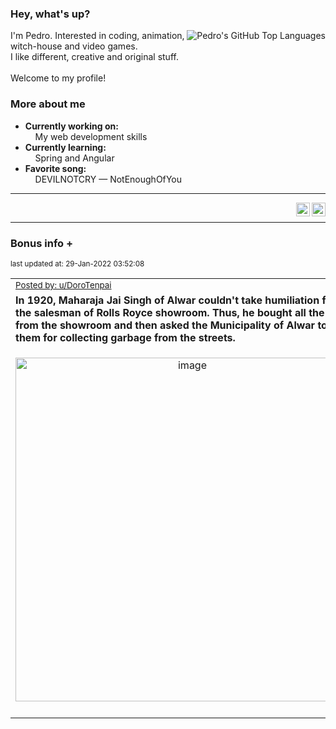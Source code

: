 ### Hey, what's up?
<img align="right" alt="Pedro's GitHub Top Languages" src="https://github-readme-stats.vercel.app/api/top-langs/?username=PedrosUsername&exclude_repo=HW2&layout=compact" />

I'm Pedro. Interested in coding, animation, witch-house and video games.<br>
I like different, creative and original stuff.<br><br>
Welcome to my profile!

### More about me
- **Currently working on:**  
&nbsp;&nbsp;&nbsp;&nbsp;My web development skills
- **Currently learning:**  
&nbsp;&nbsp;&nbsp;&nbsp;Spring and Angular
- **Favorite song:**  
&nbsp;&nbsp;&nbsp;&nbsp;DEVILNOTCRY — NotEnoughOfYou
___
[<img align="right" alt="LinkedIn" width="22px" src="https://cdn.jsdelivr.net/npm/simple-icons@v3/icons/linkedin.svg" />][linkedin]
&nbsp;&nbsp;
[<img align="right" alt="Email" width="22px" src="https://cdn.jsdelivr.net/npm/simple-icons@v3/icons/gmail.svg" />][gmail]
___

### Bonus info +

<p align="left"><sub>last updated at: 29-Jan-2022 03:52:08</sub></p>

|   |
| --- |
| <sub>[Posted by: u/DoroTenpai][source]</sub> |
| **In 1920, Maharaja Jai Singh of Alwar couldn't take humiliation from the salesman of Rolls Royce showroom. Thus, he bought all the cars from the showroom and then asked the Municipality of Alwar to use them for collecting garbage from the streets.** | 
|<p align="center"> <img alt="image" src="https://i.redd.it/u1hqegwbqwd81.jpg" width="550" /> </p>|
|   |

  



  
  
  
[linkedin]: https://linkedin.com/in/pedro-h-r-gomes-8a487b14a/
[gmail]: mailto:pilique11@gmail.com
[source]: https://www.reddit.com/r/interestingasfuck/comments/scp8sn/in_1920_maharaja_jai_singh_of_alwar_couldnt_take/
[PushshiftAPI]: https://github.com/pushshift/api